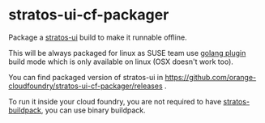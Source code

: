 # stratos-ui-cf-packager

Package a [stratos-ui](https://github.com/SUSE/stratos-ui) build to make it runnable offline.

This will be always packaged for linux as SUSE team use [golang plugin](https://golang.org/doc/go1.8#plugin) 
build mode which is only available on linux (OSX doesn't work too).

You can find packaged version of stratos-ui in https://github.com/orange-cloudfoundry/stratos-ui-cf-packager/releases .

To run it inside your cloud foundry, you are not required to have [stratos-buildpack](https://github.com/SUSE/stratos-buildpack), you can use binary buildpack.
